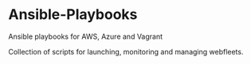 # Ansible-Playbooks
Ansible playbooks for AWS, Azure and Vagrant

Collection of scripts for launching, monitoring and managing webfleets. 
